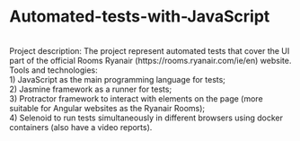 # Automated-tests-with-JavaScript
<br>
Project description: The project represent automated tests that cover the UI part of the official Rooms Ryanair (https://rooms.ryanair.com/ie/en) website.
Tools and technologies: 
<br>
1) JavaScript as the main programming language for tests;
<br>
2) Jasmine framework as a runner for tests;
<br>
3) Protractor framework to interact with elements on the page (more suitable for Angular websites as the Ryanair Rooms);
<br>
4) Selenoid to run tests simultaneously in different browsers using docker containers (also have a video reports).
